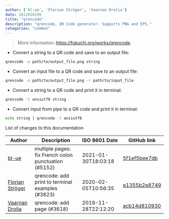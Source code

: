 ```yaml
---
author: ['bl-ue', 'Florian Ströger', 'Vaarnan Drolia']
date: 1612026198
title: "qrencode"
description: "qrencode, QR Code generator. Supports PNG and EPS."
categories: "common"
---
```

> More information: <https://fukuchi.org/works/qrencode>.

- Convert a string to a QR code and save to an output file:

```bash
qrencode -o path/to/output_file.png string
```

- Convert an input file to a QR code and save to an output file:

```bash
qrencode -o path/to/output_file.png -r path/to/input_file
```

- Convert a string to a QR code and print it in terminal:

```bash
qrencode -t ansiutf8 string
```

- Convert input from pipe to a QR code and print it in terminal:

```bash
echo string | qrencode -t ansiutf8
```
List of changes to this documentation


Author | Description | ISO 8601 Date | GitHub link
------|-----|-----|-----
[bl-ue](mailto:54780737+bl-ue@users.noreply.github.com) | multiple pages: fix French colon punctuation (#5152) | 2021-01-30T18:03:18 | [5f1ef5bee7db](https://github.com/tldr-pages/tldr/commit/5f1ef5bee7dba1b2749d25e4d0a7be22c89cf8b4)
[Florian Ströger](mailto:florian@florianstroeger.com) | qrencode: add print to terminal examples (#3823) | 2020-02-05T10:56:35 | [e1355b2e8749](https://github.com/tldr-pages/tldr/commit/e1355b2e8749ea4b4dc98f430f5bc01ae877e339)
[Vaarnan Drolia](mailto:vellvisher@users.noreply.github.com) | qrencode: add page (#3618) | 2019-11-28T22:12:20 | [acb14d810930](https://github.com/tldr-pages/tldr/commit/acb14d810930c18d6c26c259e87c0f7a1c7e4b77)

